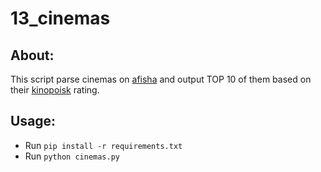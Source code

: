 # 13_cinemas

## About:

This script parse cinemas on [afisha](http://www.afisha.ru/msk/schedule_cinema/) and output TOP 10 of them based on their [kinopoisk](https://www.kinopoisk.ru/) rating.

## Usage:

 - Run `pip install -r requirements.txt`
 - Run `python cinemas.py`

